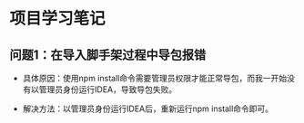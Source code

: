 # **项目学习笔记**

## **问题1：在导入脚手架过程中导包报错**

- 具体原因：使用npm install命令需要管理员权限才能正常导包，而我一开始没有以管理员身份运行IDEA，导致导包失败。

- 解决方法：以管理员身份运行IDEA后，重新运行npm install命令即可。